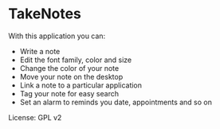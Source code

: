 TakeNotes
=========
With this application you can:

  - Write a note
  - Edit the font family, color and size
  - Change the color of your note
  - Move your note on the desktop
  - Link a note to a particular application
  - Tag your note for easy search
  - Set an alarm to reminds you date, appointments and so on
  
License: GPL v2
